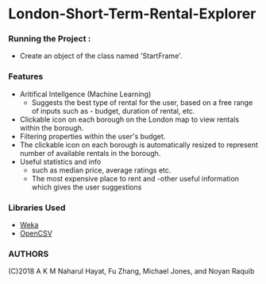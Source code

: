 # London-Short-Term-Rental-Explorer

### Running the Project :
- Create an object of the class named 'StartFrame'.

### Features

- Aritifical Intellgence (Machine Learning)
  - Suggests the best type of rental for the user, based on a free range of inputs such as - budget, duration of rental, etc. 
- Clickable icon on each borough on the London map to view rentals within the borough.
- Filtering properties within the user's budget.
- The clickable icon on each borough is automatically resized to represent number of available rentals in the borough.
- Useful statistics and info
  - such as median price, average ratings etc.
  - The most expensive place to rent and 
  -other useful information which gives the user suggestions

### Libraries Used
- [Weka](https://sourceforge.net/projects/weka/)
- [OpenCSV](http://opencsv.sourceforge.net)

### AUTHORS 
(C)2018 A K M Naharul Hayat, Fu Zhang, Michael Jones, and Noyan Raquib
